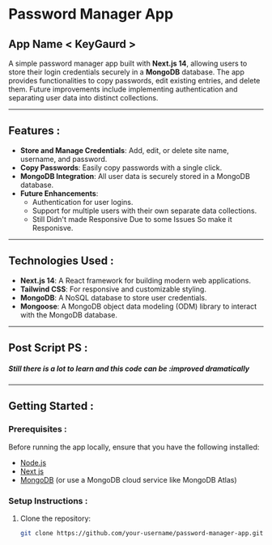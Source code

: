 # Password Manager App 

## App Name < KeyGaurd > 

A simple password manager app built with **Next.js 14**, allowing users to store their login credentials securely in a **MongoDB** database. The app provides functionalities to copy passwords, edit existing entries, and delete them. Future improvements include implementing authentication and separating user data into distinct collections.

---

## Features :

- **Store and Manage Credentials**: Add, edit, or delete site name, username, and password.
- **Copy Passwords**: Easily copy passwords with a single click.
- **MongoDB Integration**: All user data is securely stored in a MongoDB database.
- **Future Enhancements**:
  - Authentication for user logins.
  - Support for multiple users with their own separate data collections.
  - Still Didn't made Responsive Due to some Issues So make it Responisve.

---

## Technologies Used :

- **Next.js 14**: A React framework for building modern web applications.
- **Tailwind CSS**: For responsive and customizable styling.
- **MongoDB**: A NoSQL database to store user credentials.
- **Mongoose**: A MongoDB object data modeling (ODM) library to interact with the MongoDB database.

---
## Post Script PS : 

##### Still there is a lot to learn and this code can be  :improved dramatically

---
## Getting Started :

### Prerequisites :

Before running the app locally, ensure that you have the following installed:

- [Node.js](https://nodejs.org/)
- [Next js](https://nextjs.org/)
- [MongoDB](https://www.mongodb.com/) (or use a MongoDB cloud service like MongoDB Atlas)

### Setup Instructions :

1. Clone the repository:

   ```bash
   git clone https://github.com/your-username/password-manager-app.git
